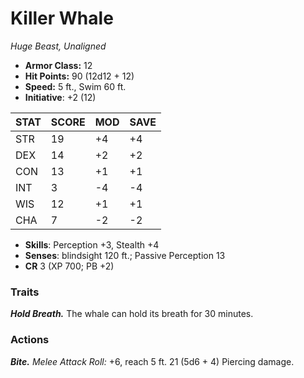 # Killer Whale

*Huge Beast, Unaligned*

- **Armor Class:** 12
- **Hit Points:** 90 (12d12 + 12)
- **Speed:** 5 ft., Swim 60 ft.
- **Initiative**: +2 (12)

|STAT|SCORE|MOD|SAVE|
| --- | --- | --- | ---- |
| STR | 19 | +4 | +4 |
| DEX | 14 | +2 | +2 |
| CON | 13 | +1 | +1 |
| INT | 3 | -4 | -4 |
| WIS | 12 | +1 | +1 |
| CHA | 7 | -2 | -2 |

- **Skills**: Perception +3, Stealth +4
- **Senses**: blindsight 120 ft.; Passive Perception 13
- **CR** 3 (XP 700; PB +2)

### Traits

***Hold Breath.*** The whale can hold its breath for 30 minutes.


### Actions

***Bite.*** *Melee Attack Roll:* +6, reach 5 ft. 21 (5d6 + 4) Piercing damage.
